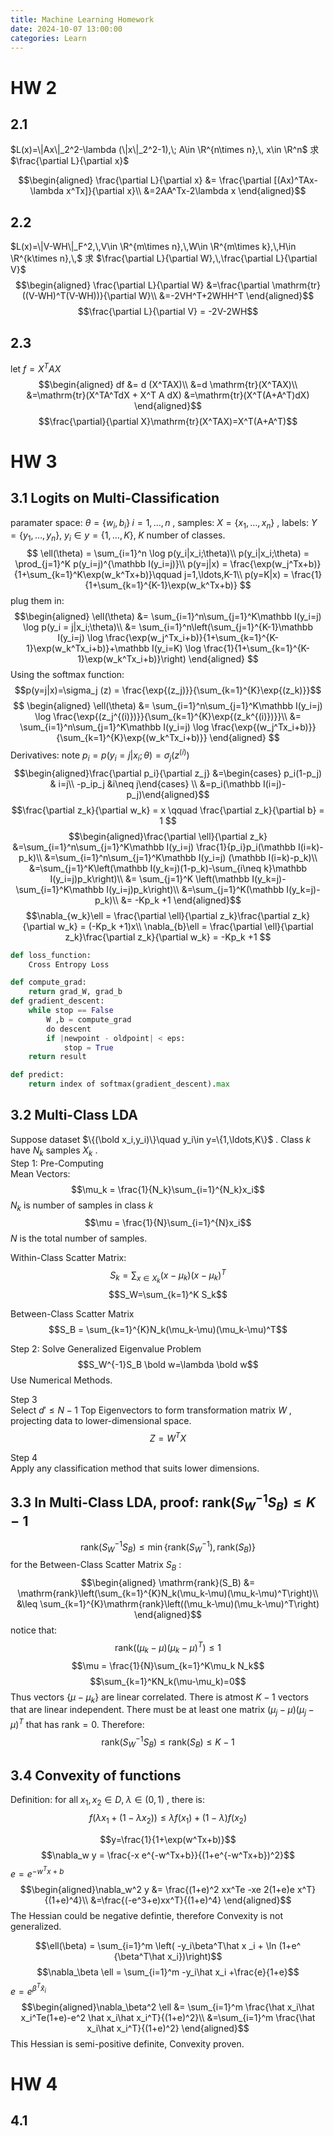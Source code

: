 ```yaml
---
title: Machine Learning Homework
date: 2024-10-07 13:00:00
categories: Learn
---
```

# HW 2
## 2.1
$L(x)=\|Ax\|_2^2-\lambda (\|x\|_2^2-1),\; A\in \R^{n\times n},\, x\in \R^n$ 求 $\frac{\partial L}{\partial x}$

$$\begin{aligned}
\frac{\partial L}{\partial x} &= \frac{\partial [(Ax)^TAx-\lambda x^Tx]}{\partial x}\\
&=2AA^Tx-2\lambda x
\end{aligned}$$

## 2.2
$L(x)=\|V-WH\|_F^2,\,V\in \R^{m\times n},\,W\in \R^{m\times k},\,H\in \R^{k\times n},\,$ 求 $\frac{\partial L}{\partial W},\,\frac{\partial L}{\partial V}$
$$\begin{aligned}
\frac{\partial L}{\partial W} &=\frac{\partial \mathrm{tr}((V-WH)^T(V-WH))}{\partial W}\\
&=-2VH^T+2WHH^T
\end{aligned}$$
$$\frac{\partial L}{\partial V} = -2V-2WH$$

## 2.3
let $f=X^TAX$
$$\begin{aligned}
df &= d (X^TAX)\\
&=d \mathrm{tr}(X^TAX)\\
&=\mathrm{tr}(X^TA^TdX + X^T A dX)
&=\mathrm{tr}(X^T(A+A^T)dX)
\end{aligned}$$
$$\frac{\partial}{\partial X}\mathrm{tr}(X^TAX)=X^T(A+A^T)$$


# HW 3
## 3.1 Logits on Multi-Classification
paramater space: $\theta = \{w_i,b_i\}\; i=1,\ldots,n$ , samples: $X=\{x_1,\ldots,x_n\}$ , labels: $Y=\{y_1,\ldots,y_n\}$, $y_i\in y = \{1,\ldots,K\},\;K$ number of classes.
$$
\ell(\theta) = \sum_{i=1}^n \log p(y_i|x_i;\theta)\\
p(y_i|x_i;\theta) = \prod_{j=1}^K p(y_i=j)^{\mathbb I(y_i=j)}\\
p(y=j|x) = \frac{\exp(w_j^Tx+b)}{1+\sum_{k=1}^K\exp(w_k^Tx+b)}\qquad j=1,\ldots,K-1\\
p(y=K|x) = \frac{1}{1+\sum_{k=1}^{K-1}\exp(w_k^Tx+b)}
$$
plug them in:
$$\begin{aligned}
\ell(\theta) &= \sum_{i=1}^n\sum_{j=1}^K\mathbb I(y_i=j) \log p(y_i = j|x_i;\theta)\\
&= \sum_{i=1}^n\left(\sum_{j=1}^{K-1}\mathbb I(y_i=j) \log \frac{\exp(w_j^Tx_i+b)}{1+\sum_{k=1}^{K-1}\exp(w_k^Tx_i+b)}+\mathbb I(y_i=K) \log \frac{1}{1+\sum_{k=1}^{K-1}\exp(w_k^Tx_i+b)}\right)
\end{aligned}
$$
Using the softmax function:
$$p(y=j|x)=\sigma_j (z) = \frac{\exp{(z_j)}}{\sum_{k=1}^{K}\exp{(z_k)}}$$
$$
\begin{aligned}
\ell(\theta) &=  \sum_{i=1}^n\sum_{j=1}^K\mathbb I(y_i=j) \log \frac{\exp{(z_j^{(i)})}}{\sum_{k=1}^{K}\exp{(z_k^{(i)})}}\\
&= \sum_{i=1}^n\sum_{j=1}^K\mathbb I(y_i=j) \log \frac{\exp{(w_j^Tx_i+b)}}{\sum_{k=1}^{K}\exp{(w_k^Tx_i+b)}}
\end{aligned}
$$
Derivatives: note $p_i = p(y_i=j|x_i; \theta)=\sigma_j (z^{(i)})$
$$\begin{aligned}\frac{\partial p_i}{\partial z_j} &=\begin{cases} p_i(1-p_j)  & i=j\\ -p_ip_j &i\neq j\end{cases} \\
&=p_i(\mathbb I(i=j)-p_j)\end{aligned}$$
$$\frac{\partial z_k}{\partial w_k} = x \qquad \frac{\partial z_k}{\partial b} = 1 $$
$$\begin{aligned}\frac{\partial \ell}{\partial z_k} &=\sum_{i=1}^n\sum_{j=1}^K\mathbb I(y_i=j) \frac{1}{p_i}p_i(\mathbb I(i=k)-p_k)\\
&=\sum_{i=1}^n\sum_{j=1}^K\mathbb I(y_i=j) (\mathbb I(i=k)-p_k)\\
&=\sum_{j=1}^K\left(\mathbb I(y_k=j)(1-p_k)-\sum_{i\neq k}\mathbb  I(y_i=j)p_k\right)\\
&= \sum_{j=1}^K \left(\mathbb I(y_k=j)-\sum_{i=1}^K\mathbb I(y_i=j)p_k\right)\\
&=\sum_{j=1}^K(\mathbb I(y_k=j)-p_k)\\
&= -Kp_k +1
\end{aligned}$$
$$\nabla_{w_k}\ell = \frac{\partial \ell}{\partial z_k}\frac{\partial z_k}{\partial w_k} = (-Kp_k +1)x\\
\nabla_{b}\ell = \frac{\partial \ell}{\partial z_k}\frac{\partial z_k}{\partial w_k} = -Kp_k +1
$$  

```python
def loss_function:
    Cross Entropy Loss

def compute_grad:
    return grad_W, grad_b
def gradient_descent:
    while stop == False
        W ,b = compute_grad
        do descent
        if |newpoint - oldpoint| < eps:
            stop = True
    return result

def predict:
    return index of softmax(gradient_descent).max
```

## 3.2 Multi-Class LDA
Suppose dataset $\{(\bold x_i,y_i)\}\quad y_i\in y=\{1,\ldots,K\}$ . Class $k$ have $N_k$ samples $X_k$ .  
Step 1: Pre-Computing   
Mean Vectors: 
$$\mu_k = \frac{1}{N_k}\sum_{i=1}^{N_k}x_i$$
$N_k$ is number of samples in class $k$
$$\mu =  \frac{1}{N}\sum_{i=1}^{N}x_i$$
$N$ is the total number of samples.  

Within-Class Scatter Matrix:
$$S_k = \sum_{x\in X_k}(x-\mu_k)(x-\mu_k)^T$$
$$S_W=\sum_{k=1}^K S_k$$


Between-Class Scatter Matrix
$$S_B = \sum_{k=1}^{K}N_k(\mu_k-\mu)(\mu_k-\mu)^T$$

Step 2: Solve Generalized Eigenvalue Problem
$$S_W^{-1}S_B \bold w=\lambda \bold w$$
Use Numerical Methods.  

Step 3  
Select $d'\leq N-1$ Top Eigenvectors to form transformation matrix $W$ , projecting data to lower-dimensional space.
$$Z=W^TX$$

Step 4  
Apply any classification method that suits lower dimensions.

## 3.3 In Multi-Class LDA, proof: $\mathrm{rank}(S_W^{-1}S_B)\leq K-1$ 
$$\mathrm{rank}(S_W^{-1}S_B) \leq \min \{\mathrm{rank}(S_W^{-1}),\mathrm{rank}(S_B)\}$$
for the Between-Class Scatter Matrix $S_B$ :
$$\begin{aligned}
\mathrm{rank}(S_B) &= \mathrm{rank}\left(\sum_{k=1}^{K}N_k(\mu_k-\mu)(\mu_k-\mu)^T\right)\\
&\leq \sum_{k=1}^{K}\mathrm{rank}\left((\mu_k-\mu)(\mu_k-\mu)^T\right)
\end{aligned}$$
notice that:
$$\mathrm{rank}\left((\mu_k-\mu)(\mu_k-\mu)^T\right) \leq 1 $$
$$\mu = \frac{1}{N}\sum_{k=1}^K\mu_k N_k$$
$$\sum_{k=1}^KN_k(\mu-\mu_k)=0$$
Thus vectors $\{\mu-\mu_k\}$ are linear correlated. There is atmost $K-1$ vectors that are linear independent. There must be at least one matrix $(\mu_j-\mu)(\mu_j-\mu)^T$ that has $\mathrm{rank}=0$. Therefore: 
$$\mathrm{rank}(S_W^{-1}S_B)\leq \mathrm{rank}(S_B) \leq K-1$$  


## 3.4 Convexity of functions
Definition: for all $x_1, x_2\in D,\; \lambda \in (0,1)$ , there is:
$$f(\lambda x_1+(1-\lambda x_2))\leq \lambda f(x_1)+(1-\lambda) f(x_2)$$


$$y=\frac{1}{1+\exp(w^Tx+b)}$$
$$\nabla_w y = \frac{-x e^{-w^Tx+b}}{(1+e^{-w^Tx+b})^2}$$
$e= e^{-w^Tx+b}$
$$\begin{aligned}\nabla_w^2 y &= \frac{(1+e)^2 xx^Te -xe 2(1+e)e x^T}{(1+e)^4}\\
&=\frac{(-e^3+e)xx^T}{(1+e)^4}
\end{aligned}$$
The Hessian could be negative defintie, therefore Convexity is not generalized.

$$\ell(\beta) = \sum_{i=1}^m \left( -y_i\beta^T\hat x _i + \ln (1+e^ {\beta^T\hat x_i})\right)$$
$$\nabla_\beta \ell = \sum_{i=1}^m -y_i\hat x_i +\frac{e}{1+e}$$
$e=e^ {\beta^T\hat x_i}$
$$\begin{aligned}\nabla_\beta^2 \ell &= \sum_{i=1}^m \frac{\hat x_i\hat x_i^Te(1+e)-e^2 \hat x_i\hat x_i^T}{(1+e)^2}\\
&=\sum_{i=1}^m \frac{\hat x_i\hat x_i^T}{(1+e)^2}
\end{aligned}$$
This Hessian is semi-positive definite, Convexity proven.

# HW 4
## 4.1
